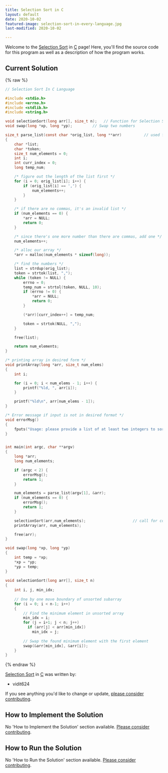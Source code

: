```yaml
---
title: Selection Sort in C
layout: default
date: 2020-10-02
featured-image: selection-sort-in-every-language.jpg
last-modified: 2020-10-02

---
```


Welcome to the [Selection Sort](https://sampleprograms.io/projects/selection-sort) in [C](https://sampleprograms.io/languages/c) page! Here, you'll find the source code for this program as well as a description of how the program works.

## Current Solution

{% raw %}

```c
// Selection Sort In C Language

#include <stdio.h>
#include <errno.h>
#include <stdlib.h>
#include <string.h>

void selectionSort(long arr[], size_t n);   // Function for Selection Sort
void swap(long *xp, long *yp);         // Swap two numbers

size_t parse_list(const char *orig_list, long **arr)          // used for parsing the input in array arr
{
    char *list;
    char *token;
    size_t num_elements = 0;
    int i;
    int curr_index = 0;
    long temp_num;

    /* figure out the length of the list first */
    for (i = 0; orig_list[i]; i++) {
        if (orig_list[i] == ',') {
            num_elements++;
        }
    }

    /* if there are no commas, it's an invalid list */
    if (num_elements == 0) {
        *arr = NULL;
        return 0;
    }

    /* since there's one more number than there are commas, add one */
    num_elements++;

    /* alloc our array */
    *arr = malloc(num_elements * sizeof(long));

    /* find the numbers */
    list = strdup(orig_list);
    token = strtok(list, ",");
    while (token != NULL) {
        errno = 0;
        temp_num = strtol(token, NULL, 10);
        if (errno != 0) {
            *arr = NULL;
            return 0;
        }

        (*arr)[curr_index++] = temp_num;

        token = strtok(NULL, ",");
    }

    free(list);

    return num_elements;
}

/* printing array in desired form */
void printArray(long *arr, size_t num_elems)               
{
    int i;

    for (i = 0; i < num_elems - 1; i++) {
        printf("%ld, ", arr[i]);
    }

    printf("%ld\n", arr[num_elems - 1]);
}

/* Error message if input is not in desired format */
void errorMsg()
{
    fputs("Usage: please provide a list of at least two integers to sort in the format \"1, 2, 3, 4, 5\"\n", stderr);
}


int main(int argc, char **argv)
{
    long *arr;
    long num_elements;

    if (argc < 2) {
        errorMsg();
        return 1;
    }

    num_elements = parse_list(argv[1], &arr);
    if (num_elements == 0) {
        errorMsg();
        return 1;
    }

    selectionSort(arr,num_elements);                     // call for complete array [0....n-1]
    printArray(arr, num_elements);

    free(arr);
}

void swap(long *xp, long *yp) 
{ 
    int temp = *xp; 
    *xp = *yp; 
    *yp = temp; 
} 
  
void selectionSort(long arr[], size_t n) 
{ 
    int i, j, min_idx; 
  
    // One by one move boundary of unsorted subarray 
    for (i = 0; i < n-1; i++) 
    { 
        // Find the minimum element in unsorted array 
        min_idx = i; 
        for (j = i+1; j < n; j++) 
          if (arr[j] < arr[min_idx]) 
            min_idx = j; 
  
        // Swap the found minimum element with the first element 
        swap(&arr[min_idx], &arr[i]); 
    } 
}
```

{% endraw %}

[Selection Sort](https://sampleprograms.io/projects/selection-sort) in [C](https://sampleprograms.io/languages/c) was written by:

- vidit624

If you see anything you'd like to change or update, [please consider contributing](https://github.com/TheRenegadeCoder/sample-programs).

## How to Implement the Solution

No 'How to Implement the Solution' section available. [Please consider contributing](https://github.com/TheRenegadeCoder/sample-programs-website).

## How to Run the Solution

No 'How to Run the Solution' section available. [Please consider contributing](https://github.com/TheRenegadeCoder/sample-programs-website).